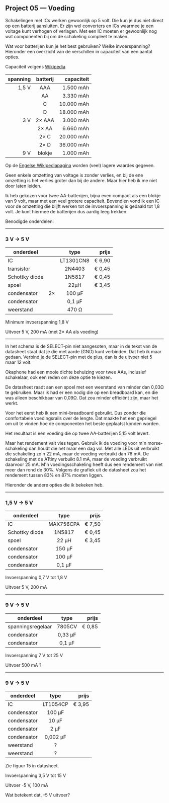 ## Project 05 — Voeding

Schakelingen met ICs werken gewoonlijk op 5 volt. Die kun je dus niet
direct op een batterij aansluiten. Er zijn wel converters en ICs
waarmee je een voltage kunt verhogen of verlagen. Met een IC moeten er
gewoonlijk nog wat componenten bij om de schakeling compleet te
maken.

Wat voor batterijen kun je het best gebruiken? Welke invoerspanning?
Hieronder een overzicht van de verschillen in capaciteit van een
aantal opties.

Capaciteit volgens [Wikipedia](https://nl.wikipedia.org/wiki/Batterij_(elektrisch)#Modellen)

| spanning | batterij | capaciteit |
| --------:|:--------:|-----------:|
| 1,5 V    | AAA      |  1.500 mAh |
|          | AA       |  3.330 mAh |
|          | C        | 10.000 mAh |
|          | D        | 18.000 mAh |
| 3 V      | 2× AAA   |  3.000 mAh |
|          | 2× AA    |  6.660 mAh |
|          | 2× C     | 20.000 mAh |
|          | 2× D     | 36.000 mAh |
| 9 V      | blokje   |  1.000 mAh |

Op de [Engelse Wikipediapagina](https://en.wikipedia.org/wiki/List_of_battery_sizes#Cylindrical_batteries) worden (veel) lagere waardes gegeven.

Geen enkele omzetting van voltage is zonder verlies, en bij de ene
omzetting is het verlies groter dan bij de andere. Maar hier heb ik me
niet door laten leiden.

Ik heb gekozen voor twee AA-batterijen, bijna even compact als een
blokje van 9 volt, maar met een veel grotere capaciteit.
Bovendien
vond ik een IC voor de omzetting die blijft werken tot de
invoerspanning is gedaald tot 1,8 volt. Je kunt hiermee de batterijen
dus aardig leeg trekken.

Benodigde onderdelen:

----

### 3 V → 5 V


| onderdeel      | | type       | prijs  |
|----------------|-|:----------:|-------:|
| IC             | | LT1301CN8  | € 6,90 |
| transistor     | | 2N4403     | € 0,45 |
| Schottky diode | | 1N5817     | € 0,45 |
| spoel          | | 22µH       | € 3,45 |
| condensator    | 2× | 100 µF  |        |
| condensator    | | 0,1 µF     |        |
| weerstand      | | 470 Ω      |        |

Minimum invoerspanning 1,8 V

Uitvoer 5 V, 200 mA (met 2× AA als voeding)

----

In het schema is de SELECT-pin niet aangesoten, maar in de tekst van de
datasheet staat dat je die met aarde (GND) kunt verbinden. Dat heb ik
maar gedaan. Verbind je de SELECT-pin met de plus, dan is de uitvoer
niet 5 maar 12 volt.

Okaphone had een mooie dichte behuizing voor twee AAs, inclusief
schakelaar, ook een reden om deze optie te kiezen.

De datasheet
raadt aan een spoel met een weerstand van minder dan 0,03Ω te gebruiken.
Maar ik had er een nodig die op een breadboard kan, en die was alleen
beschikbaar van 0,09Ω. Dat zou minder efficiënt zijn, maar het werkt.

Voor het eerst heb ik een mini-breadboard gebruikt. Dus zonder die
comfortabele voedingsrails over de lengte. Dat maakte het een
gepriegel om uit te vinden hoe de componenten het beste geplaatst
konden worden.

Het resultaat is een voeding die op twee AA-batterijen 5,15 volt
levert.

Maar het rendement valt vies tegen. Gebruik ik de voeding voor m'n
morse-schakeling dan houdt die het maar een dag vol. Met alle LEDs uit
verbruikt die schakeling zo'n 22 mA, maar de voeding verbruikt dan 76
mA. De schakeling met de ATtiny verbuikt 8.1 mA, maar de voeding
verbruikt daarvoor 25 mA. M'n voedingsschakeling heeft dus een
rendement van niet meer dan rond de 30%. Volgens de grafiek uit de
datasheet zou het rendement tussen 83% en 87% moeten liggen.


Hieronder de andere opties die ik bekeken heb.

----

### 1,5 V → 5 V

| onderdeel      | type      | prijs  |
|----------------|:---------:|-------:|
| IC             | MAX756CPA | € 7,50 |
| Schottky diode | 1N5817    | € 0,45 |
| spoel          | 22 µH     | € 3,45 |
| condensator    | 150 µF    |        |
| condensator    | 100 µF    |        |
| condensator    | 0,1 µF    |        |


Invoerspanning 0,7 V tot 1,8 V

Uitvoer  5 V, 200 mA

----

### 9 V → 5 V

| onderdeel         | type    | prijs  |
|-------------------|:-------:|-------:|
| spanningsregelaar | 7805CV  | € 0,85 |
| condensator       | 0,33 µF |        |
| condensator       | 0,1 µF  |        |

Invoerspanning 7 V tot 25 V

Uitvoer 500 mA ?

----

### 9 V → 5 V

| onderdeel | type | prijs |
|-------------------|:-------:|-------:|
| IC | LT1054CP | € 3,95 |
| condensator       | 100 µF  |        |
| condensator       | 10 µF  |        |
| condensator       | 2 µF  |        |
| condensator       | 0,002 µF  |        |
| weerstand | ? | |
| weerstand | ? | |

Zie figuur 15 in datasheet.

Invoerspanning 3,5 V tot 15 V

Uitvoer -5 V, 100 mA

Wat betekent dat, -5 V uitvoer?
